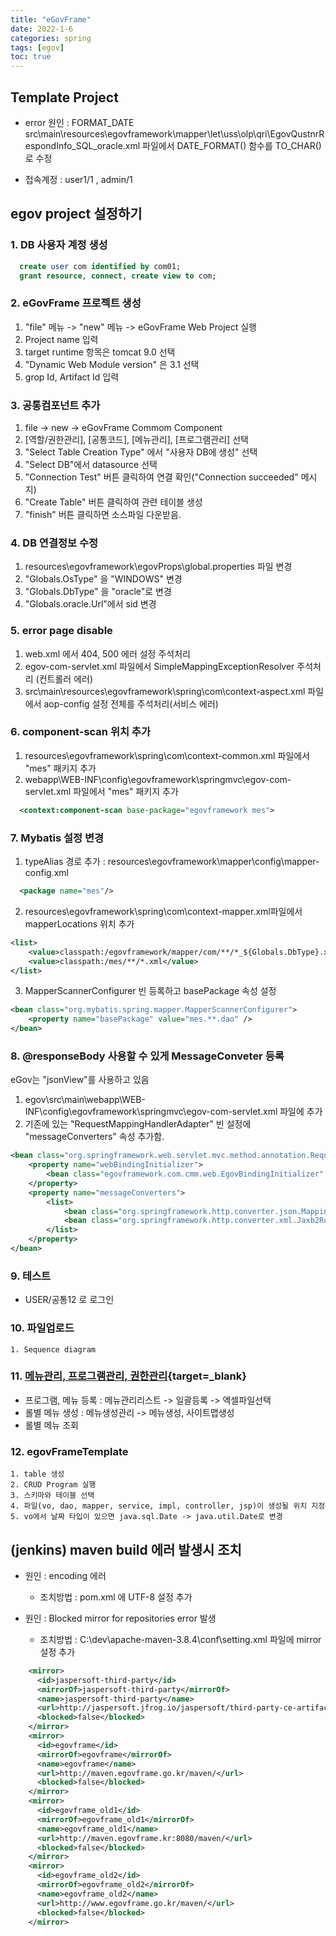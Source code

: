 ```yaml
---
title: "eGovFrame"
date: 2022-1-6
categories: spring  
tags: [egov]
toc: true
---
```


## Template Project

* error 원인 : FORMAT_DATE  
src\main\resources\egovframework\mapper\let\uss\olp\qri\EgovQustnrRespondInfo_SQL_oracle.xml 파일에서 DATE_FORMAT() 함수를 TO_CHAR()로 수정

* 접속계정 :  user1/1 , admin/1

## egov project 설정하기

### 1. DB 사용자 계정 생성
```sql
  create user com identified by com01;
  grant resource, connect, create view to com;
```
### 2. eGovFrame 프로젝트 생성
1. "file" 메뉴 -> "new" 메뉴 -> eGovFrame Web Project 실행
2. Project name 입력
3. target runtime 항목은 tomcat 9.0 선택
4. "Dynamic Web Module version" 은 3.1 선택
5. grop Id, Artifact Id 입력

### 3. 공통컴포넌트 추가
1. file -> new -> eGovFrame Commom Component
2. [역할/권한관리], [공통코드], [메뉴관리], [프로그램관리] 선택
3. "Select Table Creation Type" 에서 "사용자 DB에 생성" 선택
4. "Select DB"에서 datasource 선택
5. "Connection Test" 버튼 클릭하여 연결 확인("Connection succeeded" 메시지)
6. "Create Table" 버튼 클릭하여 관련 테이블 생성
7. "finish" 버튼 클릭하면 소스파일 다운받음.

### 4. DB 연결정보 수정
1. resources\egovframework\egovProps\global.properties 파일 변경
2. "Globals.OsType" 을 "WINDOWS" 변경
3. "Globals.DbType" 을 "oracle"로 변경
4. "Globals.oracle.Url"에서 sid  변경

### 5. error page disable
1. web.xml 에서 404, 500 에러 설정 주석처리
2. egov-com-servlet.xml 파일에서 SimpleMappingExceptionResolver 주석처리 (컨트롤러 에러)
3. src\main\resources\egovframework\spring\com\context-aspect.xml 파일에서 aop-config 설정 전체를 주석처리(서비스 에러)

### 6. component-scan 위치 추가
1. resources\egovframework\spring\com\context-common.xml 파일에서 "mes" 패키지 추가
2. webapp\WEB-INF\config\egovframework\springmvc\egov-com-servlet.xml 파일에서 "mes" 패키지 추가  

```xml
  <context:component-scan base-package="egovframework mes">
```

### 7. Mybatis 설정 변경
1. typeAlias 경로 추가 : resources\egovframework\mapper\config\mapper-config.xml  

```xml
  <package name="mes"/> 
```
2. resources\egovframework\spring\com\context-mapper.xml파일에서 mapperLocations 위치 추가  

```xml
<list>
	<value>classpath:/egovframework/mapper/com/**/*_${Globals.DbType}.xml</value>
	<value>classpath:/mes/**/*.xml</value>
</list>
```

3. MapperScannerConfigurer 빈 등록하고 basePackage 속성 설정  

```xml
<bean class="org.mybatis.spring.mapper.MapperScannerConfigurer">
    <property name="basePackage" value="mes.**.dao" />
</bean>
```

### 8. @responseBody 사용할 수 있게 MessageConveter 등록
eGov는 "jsonView"를 사용하고 있음  
1. egov\src\main\webapp\WEB-INF\config\egovframework\springmvc\egov-com-servlet.xml 파일에 추가
2. 기존에 있는 "RequestMappingHandlerAdapter" 빈 설정에 "messageConverters" 속성 추가함.

```xml
<bean class="org.springframework.web.servlet.mvc.method.annotation.RequestMappingHandlerAdapter">
	<property name="webBindingInitializer">
		<bean class="egovframework.com.cmm.web.EgovBindingInitializer" />
	</property>
	<property name="messageConverters">
        <list>
            <bean class="org.springframework.http.converter.json.MappingJackson2HttpMessageConverter" />
            <bean class="org.springframework.http.converter.xml.Jaxb2RootElementHttpMessageConverter" />
        </list>
	</property>
</bean>
```

### 9. 테스트
* USER/공통12 로 로그인

### 10. 파일업로드
    1. Sequence diagram

### 11. [메뉴관리, 프로그램관리, 권한관리](https://www.egovframe.go.kr/wiki/doku.php?id=egovframework:com:v3.10:sym:메뉴관리){target=_blank}
* 프로그램, 메뉴 등록 : 메뉴관리리스트 -> 일괄등록 -> 엑셀파일선택
* 롤별 메뉴 생성 : 메뉴생성관리 -> 메뉴생성, 사이트맵생성
* 롤별 메뉴 조회

### 12. egovFrameTemplate
    1. table 생성
    2. CRUD Program 실행
    3. 스키마와 테이블 선택
    4. 파일(vo, dao, mapper, service, impl, controller, jsp)이 생성될 위치 지정
    5. vo에서 날짜 타입이 있으면 java.sql.Date -> java.util.Date로 변경

    
## (jenkins) maven build 에러 발생시 조치
* 원인 : encoding 에러 
    * 조치방법 : pom.xml 에 <encoding>UTF-8</encoding> 설정 추가

* 원인 : Blocked mirror for repositories error 발생 
    * 조치방법 : C:\dev\apache-maven-3.8.4\conf\setting.xml 파일에 mirror 설정 추가

```xml
	<mirror>
      <id>jaspersoft-third-party</id>
      <mirrorOf>jaspersoft-third-party</mirrorOf>
      <name>jaspersoft-third-party</name>
      <url>http://jaspersoft.jfrog.io/jaspersoft/third-party-ce-artifacts/</url>
	  <blocked>false</blocked>
    </mirror>
	<mirror>
      <id>egovframe</id>
      <mirrorOf>egovframe</mirrorOf>
      <name>egovframe</name>
      <url>http://maven.egovframe.go.kr/maven/</url>
	  <blocked>false</blocked>
    </mirror>
	<mirror>
      <id>egovframe_old1</id>
      <mirrorOf>egovframe_old1</mirrorOf>
      <name>egovframe_old1</name>
      <url>http://maven.egovframe.kr:8080/maven/</url>
	  <blocked>false</blocked>
    </mirror>	
	<mirror>
      <id>egovframe_old2</id>
      <mirrorOf>egovframe_old2</mirrorOf>
      <name>egovframe_old2</name>
      <url>http://www.egovframe.go.kr/maven/</url>
	  <blocked>false</blocked>
    </mirror>
```
